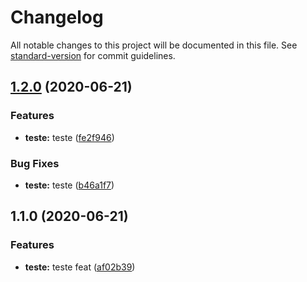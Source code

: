 # Changelog

All notable changes to this project will be documented in this file. See [standard-version](https://github.com/conventional-changelog/standard-version) for commit guidelines.

## [1.2.0](https://github.com/AllanKT/teste/compare/v1.1.0...v1.2.0) (2020-06-21)


### Features

* **teste:** teste ([fe2f946](https://github.com/AllanKT/teste/commit/fe2f9467fa6f4bbce5aa4bbf7101a3bcf238021d))


### Bug Fixes

* **teste:** teste ([b46a1f7](https://github.com/AllanKT/teste/commit/b46a1f7ce8e9cc887860b066ae5ed7362541f938))

## 1.1.0 (2020-06-21)


### Features

* **teste:** teste feat ([af02b39](https://github.com/AllanKT/teste/commit/af02b3933f8c09661fdaac99b21163041f12cda4))
